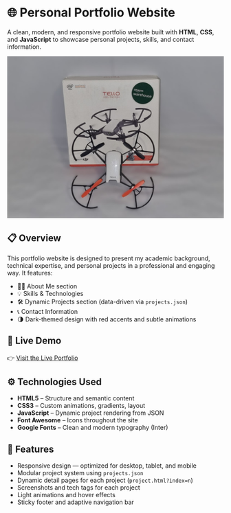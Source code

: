 # 🌐 Personal Portfolio Website

A clean, modern, and responsive portfolio website built with **HTML**, **CSS**, and **JavaScript** to showcase personal projects, skills, and contact information.

![Screenshot](https://raw.githubusercontent.com/Davidpereira2803/Davidpereira2803.github.io/main/assets/images/tello.jpg)

## 📋 Overview

This portfolio website is designed to present my academic background, technical expertise, and personal projects in a professional and engaging way. It features:

- 🧑‍💻 About Me section
- 💡 Skills & Technologies
- 🛠️ Dynamic Projects section (data-driven via `projects.json`)
- 📞 Contact Information
- 🌗 Dark-themed design with red accents and subtle animations

## 🚀 Live Demo

👉 [Visit the Live Portfolio](https://davidpereira2803.github.io/)

## ⚙️ Technologies Used

- **HTML5** – Structure and semantic content
- **CSS3** – Custom animations, gradients, layout
- **JavaScript** – Dynamic project rendering from JSON
- **Font Awesome** – Icons throughout the site
- **Google Fonts** – Clean and modern typography (Inter)

## 🧠 Features

- Responsive design — optimized for desktop, tablet, and mobile
- Modular project system using `projects.json`
- Dynamic detail pages for each project (`project.html?index=n`)
- Screenshots and tech tags for each project
- Light animations and hover effects
- Sticky footer and adaptive navigation bar
